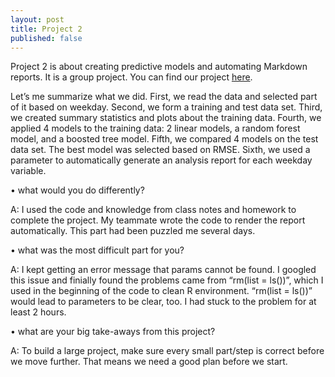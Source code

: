 ```yaml
---
layout: post
title: Project 2
published: false
---
```


Project 2 is about creating predictive models and automating Markdown reports. It is a group project. You can find our project [here](https://pseudonym-code.github.io/ST558-Project2/).   

Let’s me summarize what we did. First, we read the data and selected part of it based on weekday. Second, we form a training and test data set. Third, we created summary statistics and plots about the training data. Fourth, we applied 4 models to the training data: 2 linear models, a random forest model, and a boosted tree model. Fifth, we compared 4 models on the test data set. The best model was selected based on RMSE. Sixth, we used a parameter to automatically generate an analysis report for each weekday variable.  

• what would you do differently?  

A: I used the code and knowledge from class notes and homework to complete the project. My teammate wrote the code to render the report automatically. This part had been puzzled me several days.

• what was the most difficult part for you?  

A: I kept getting an error message that params cannot be found. I googled this issue and finially found the problems came from “rm(list = ls())”, which I used in the beginning of the code to clean R environment. “rm(list = ls())” would lead to parameters to be clear, too. I had stuck to the problem for at least 2 hours. 

• what are your big take-aways from this project?  

A: To build a large project, make sure every small part/step is correct before we move further. That means we need a good plan before we start. 

